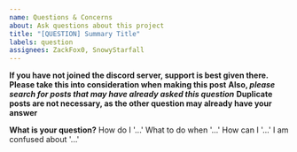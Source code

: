 ```yaml
---
name: Questions & Concerns
about: Ask questions about this project
title: "[QUESTION] Summary Title"
labels: question
assignees: ZackFox0, SnowyStarfall
---
```


**If you have not joined the discord server, support is best given there.**
**Please take this into consideration when making this post**
**Also, _please search for posts that may have already asked this question_**
**Duplicate posts are not necessary, as the other question may already have your answer**

**What is your question?**
How do I '...'
What to do when '...'
How can I '...'
I am confused about '...'
